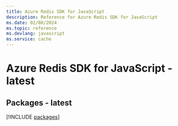 ```yaml
---
title: Azure Redis SDK for JavaScript
description: Reference for Azure Redis SDK for JavaScript
ms.date: 02/08/2024
ms.topic: reference
ms.devlang: javascript
ms.service: cache
---
```

# Azure Redis SDK for JavaScript - latest
## Packages - latest
[!INCLUDE [packages](redis-index.md)]